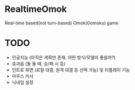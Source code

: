 # RealtimeOmok
 Real-time based(not turn-based) Omok(Gomoku) game

# TODO
- 인공지능 (아직은 계획만 존재. 어떤 방식/모델이 좋을까?)
- 효과음 (돌 둘 때, 승/패 시 등)
- 인트로 화면 (로컬 대결, 원격 대결 등 선택 가능) 및 리플레이 기능
- 마우스 커서
- 닉네임 설정

